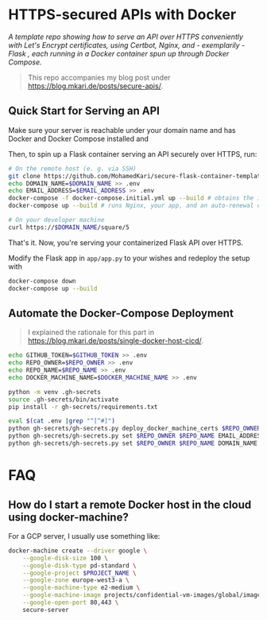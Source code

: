 # HTTPS-secured APIs with Docker

_A template repo showing how to serve an API over HTTPS conveniently with Let's Encrypt certificates, using Certbot, Nginx, and - exemplarily - Flask , each running in a Docker container spun up through Docker Compose._

> This repo accompanies my blog post under https://blog.mkari.de/posts/secure-apis/.

## Quick Start for Serving an API

Make sure your server is reachable under your domain name and has Docker and Docker Compose installed and 

Then, to spin up a Flask container serving an API securely over HTTPS, run:
```sh
# On the remote host (e. g. via SSH)
git clone https://github.com/MohamedKari/secure-flask-container-template secure_flask && cd secure_flask
echo DOMAIN_NAME=$DOMAIN_NAME >> .env 
echo EMAIL_ADDRESS=$EMAIL_ADDRESS >> .env
docker-compose -f docker-compose.initial.yml up --build # obtains the initial certificate using certbot
docker-compose up --build # runs Nginx, your app, and an auto-renewal certbot

# On your developer machine
curl https://$DOMAIN_NAME/square/5
```

That's it. Now, you're serving your containerized Flask API over HTTPS.

Modify the Flask app in `app/app.py` to your wishes and redeploy the setup with
```sh
docker-compose down
docker-compose up --build
```

## Automate the Docker-Compose Deployment 
> I explained the rationale for this part in https://blog.mkari.de/posts/single-docker-host-cicd/.

```sh
echo GITHUB_TOKEN=$GITHUB_TOKEN >> .env 
echo REPO_OWNER=$REPO_OWNER >> .env
echo REPO_NAME=$REPO_NAME >> .env
echo DOCKER_MACHINE_NAME=$DOCKER_MACHINE_NAME >> .env

python -m venv .gh-secrets
source .gh-secrets/bin/activate
pip install -r gh-secrets/requirements.txt

eval $(cat .env |grep "^[^#]")
python gh-secrets/gh-secrets.py deploy_docker_machine_certs $REPO_OWNER $REPO_NAME $DOCKER_MACHINE_NAME
python gh-secrets/gh-secrets.py set $REPO_OWNER $REPO_NAME EMAIL_ADDRESS $EMAIL_ADDRESS
python gh-secrets/gh-secrets.py set $REPO_OWNER $REPO_NAME DOMAIN_NAME $DOMAIN_NAME
```

# FAQ
## How do I start a remote Docker host in the cloud using docker-machine?

For a GCP server, I usually use something like:
```sh
docker-machine create --driver google \
    --google-disk-size 100 \
    --google-disk-type pd-standard \
    --google-project $PROJECT_NAME \
    --google-zone europe-west3-a \
    --google-machine-type e2-medium \
    --google-machine-image projects/confidential-vm-images/global/images/ubuntu-1804-bionic-v20200716 \
    --google-open-port 80,443 \
    secure-server
```
